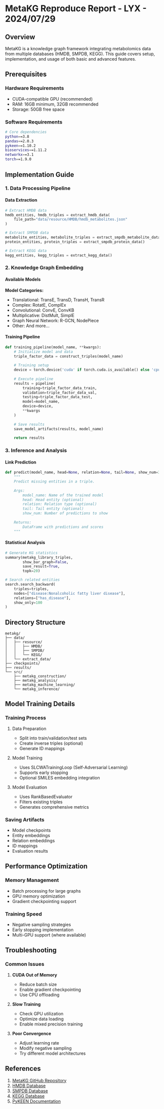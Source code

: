 # MetaKG Reproduce Report - LYX - 2024/07/29

## Overview
MetaKG is a knowledge graph framework integrating metabolomics data from multiple databases (HMDB, SMPDB, KEGG). This guide covers setup, implementation, and usage of both basic and advanced features.

## Prerequisites

### Hardware Requirements
- CUDA-compatible GPU (recommended)
- RAM: 16GB minimum, 32GB recommended 
- Storage: 50GB free space

### Software Requirements
```bash
# Core dependencies
python==3.8
pandas==2.0.3
pykeen==1.10.2
bioservices==1.11.2
networkx==3.1
torch==1.9.0
```

## Implementation Guide

### 1. Data Processing Pipeline

#### Data Extraction
```python
# Extract HMDB data
hmdb_entities, hmdb_triples = extract_hmdb_data(
    file_path="data/resource/HMDB/hmdb_metabolites.json"
)

# Extract SMPDB data
metabolite_entities, metabolite_triples = extract_smpdb_metabolite_data()
protein_entities, protein_triples = extract_smpdb_protein_data()

# Extract KEGG data
kegg_entities, kegg_triples = extract_kegg_data()
```


### 2. Knowledge Graph Embedding

#### Available Models
**Model Categories:**
- Translational: TransE, TransD, TransH, TransR
- Complex: RotatE, ComplEx
- Convolutional: ConvE, ConvKB
- Multiplicative: DistMult, SimplE
- Graph Neural Network: R-GCN, NodePiece
- Other: And more...

#### Training Pipeline
```python
def training_pipeline(model_name, **kwargs):
    # Initialize model and data
    triple_factor_data = construct_triples(model_name)
    
    # Training setup
    device = torch.device('cuda' if torch.cuda.is_available() else 'cpu')
    
    # Execute pipeline
    results = pipeline(
        training=triple_factor_data_train,
        validation=triple_factor_data_val,
        testing=triple_factor_data_test,
        model=model_name,
        device=device,
        **kwargs
    )
    
    # Save results
    save_model_artifacts(results, model_name)
    
    return results
```

### 3. Inference and Analysis

#### Link Prediction
```python
def predict(model_name, head=None, relation=None, tail=None, show_num=3):
    """
    Predict missing entities in a triple.
    
    Args:
        model_name: Name of the trained model
        head: Head entity (optional)
        relation: Relation type (optional)
        tail: Tail entity (optional)
        show_num: Number of predictions to show
    
    Returns:
        DataFrame with predictions and scores
    """
```

#### Statistical Analysis
```python
# Generate KG statistics
summary(metakg_library_triples, 
        show_bar_graph=False, 
        save_result=True, 
        topk=20)

# Search related entities
search.search_backward(
    triples=triples,
    nodes=["disease:Nonalcoholic fatty liver disease"],
    relations=["has_disease"],
    show_only=100
)
```

## Directory Structure
```
metakg/
├── data/
│   ├── resource/
│   │   ├── HMDB/
│   │   ├── SMPDB/
│   │   └── KEGG/
│   └── extract_data/
├── checkpoints/
├── results/
└── src/
    ├── metakg_construction/
    ├── metakg_analysis/
    ├── metakg_machine_learning/
    └── metakg_inference/
```

## Model Training Details

### Training Process
1. Data Preparation
   - Split into train/validation/test sets
   - Create inverse triples (optional)
   - Generate ID mappings

2. Model Training
   - Uses SLCWATrainingLoop (Self-Adversarial Learning)
   - Supports early stopping
   - Optional SMILES embedding integration

3. Model Evaluation
   - Uses RankBasedEvaluator
   - Filters existing triples
   - Generates comprehensive metrics

### Saving Artifacts
- Model checkpoints
- Entity embeddings
- Relation embeddings
- ID mappings
- Evaluation results

## Performance Optimization

### Memory Management
- Batch processing for large graphs
- GPU memory optimization
- Gradient checkpointing support

### Training Speed
- Negative sampling strategies
- Early stopping implementation
- Multi-GPU support (where available)

## Troubleshooting

### Common Issues
1. **CUDA Out of Memory**
   - Reduce batch size
   - Enable gradient checkpointing
   - Use CPU offloading

2. **Slow Training**
   - Check GPU utilization
   - Optimize data loading
   - Enable mixed precision training

3. **Poor Convergence**
   - Adjust learning rate
   - Modify negative sampling
   - Try different model architectures

## References
1. [MetaKG GitHub Repository](https://github.com/YuxingLu613/MetaKG)
2. [HMDB Database](https://hmdb.ca/)
3. [SMPDB Database](https://smpdb.ca/)
4. [KEGG Database](https://www.genome.jp/kegg/)
5. [PyKEEN Documentation](https://pykeen.readthedocs.io/)
